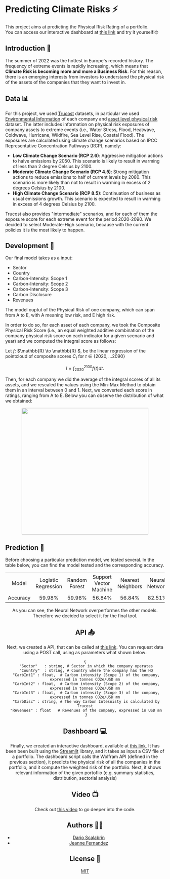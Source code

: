 #  Predicting Climate Risks :zap:

This project aims at predicting the Physical Risk Rating of a portfolio.<br>
You can access our interactive dashboard at [this link](https://pred-climate-risks.streamlit.app) and try it yourself!:nerd_face:

## Introduction :information_desk_person:
The summer of 2022 was the hottest in Europe's recorded history. The frequency of extreme events is rapidly increasing, which means that **Climate Risk is becoming more and more a Business Risk**. For this reason, there is an emerging interests from investors to understand the physical risk of the assets of the companies that they want to invest in. 

## Data :bar_chart:
For this project, we used [Trucost](https://www.marketplace.spglobal.com/en/datasets) datasets, in particular we used [Environmental Information](https://www.marketplace.spglobal.com/en/datasets/trucost-environmental-(46)) of each company and [asset level physical risk](https://www.marketplace.spglobal.com/en/datasets/physical-risk-(148)) dataset. The latter includes information on physical risk exposures of company assets to extreme events (i.e., Water Stress, Flood, Heatwave, Coldwave, Hurricane, Wildfire, Sea Level Rise, Coastal Flood). The exposures are calculated using climate change scenarios based on IPCC Representative Concentration Pathways (RCP), namely:
- **Low Climate Change Scenario (RCP 2.6)**: Aggressive mitigation actions to halve emissions by 2050. This scenario is likely to result in warming of less than 2 degree Celsius by 2100.
- **Moderate Climate Change Scenario (RCP 4.5)**: Strong mitigation actions to reduce emissions to half of current levels by 2080. This scenario is more likely than not to result in warming in excess of 2 degrees Celsius by 2100.
- **High Climate Change Scenario (RCP 8.5)**: Continuation of business as usual emissions growth. This scenario is expected to result in warming in excess of 4 degrees Celsius by 2100.

Trucost also provides "intermediate" scenarios, and for each of them the exposure score for each extreme event for the period 2020-2090. We decided to select Moderate-High scenario, because with the current policies it is the most likely to happen. 

## Development :wrench:
Our final model takes as a input:
- Sector
- Country
- Carbon-Intensity: Scope 1
- Carbon-Intensity: Scope 2
- Carbon-Intensity: Scope 3
- Carbon Disclosure
- Revenues

The model ouptut of the Physical Risk of one company, which can span from A to E, with A meaning low risk, and E high risk.

In order to do so, for each asset of each company, we took the Composite Physical Risk Score (i.e., an equal weighted additive combination of the company physical risk score on each indicator for a given scenario and year) and we computed the integral score as follows:

Let $f:$ $\mathbb{R} \to \mathbb{R} $, be the linear regression of the pointcloud of composite scores $C_t$ for $t \in \{2020, \dots 2090\}$

$$  I = \int_{2020}^{2100} f(t) dt.  $$

Then, for each company we did the average of the integral scores of all its assets, and we rescaled the values using the Min-Max Method to obtain them in an interval between 0 and 1. Next, we converted each score in ratings, ranging from A to E. Below you can observe the distribution of what we obtained:

<p align="center"><img src="https://i.ibb.co/52r6pT8/Whats-App-Image-2022-12-11-at-18-25-55.jpg" width="400"/></p>

## Prediction :telescope:
Before choosing a particular prediction model, we tested several. In the table below, you can find the model tested and the corresponding accuracy.

<center>

<table align= "center">
  <tbody>
  <tr>
    <td align="center">Model</td>
    <td align="center">Logistic Regression</td>
    <td align="center">Random Forest</td>
    <td align="center">Support Vector Machine</td>
    <td align="center">Nearest Neighbors</td>
    <td align="center">Neural Network</td>
  </tr>
  <tr>
    <td align="center">Accuracy</td>
    <td align="center">59.98%</td>
    <td align="center">59.98%</td>
    <td align="center">56.84%</td>
    <td align="center">56.84%</td>
    <td align="center">82.51%</td>
  </tr>
  </tbody>
</table>

As you can see, the Neural Network overperformes the other models. Therefore we decided to select it for the final tool.

## API :outbox_tray:
Next, we created a API, that can be called at [this link](https://www.wolframcloud.com/obj/dario.scalabrin/WebServices/APIRiskRating). You can request data using a POST call, using as parameters what shown below:

```
{
 "Sector"   : string, # Sector in which the company operates
 "Country"  : string, # Country where the company has the HQ
 "CarbInt1" : float,  # Carbon intensity (Scope 1) of the company, expressed in tonnes CO2e/USD mn
 "CarbInt2" : float,  # Carbon intensity (Scope 2) of the company, expressed in tonnes CO2e/USD mn
 "CarbInt3" : float,  # Carbon intensity (Scope 3) of the company, expressed in tonnes CO2e/USD mn
 "CarbDisc" : string, # The way Carbon Intesnisty is calculated by Trucost
 "Revenues" : float   # Revenues of the company, expressed in USD mn
 }

```

## Dashboard :computer:
Finally, we created an interactive dashboard, available at [this link](https://pred-climate-risks.streamlit.app). It has been been built using the [Streamlit](https://streamlit.io) library, and it takes as input a CSV file of a portfolio. The dashboard script calls the Wolfram API (defined in the previous section), it predicts the physical risk of all the companies in the portfolio, and it compute the weighted risk of the portfolio. Next, it shows relevant information of the given portoflio (e.g. summary statistics, distribution, sectorial analysis)

## Video :tv:
Check out [this video](https://www.youtube.com/watch?v=syDAWPQFnSc) to go deeper into the code.

## Authors :technologist:

- [Dario Scalabrin](https://www.linkedin.com/in/scalabrindario/)
- [Jeanne Fernandez](https://www.linkedin.com/in/jeanne-fernandez-0424441b1/)

## License :page_facing_up:
[MIT](https://choosealicense.com/licenses/mit/)

